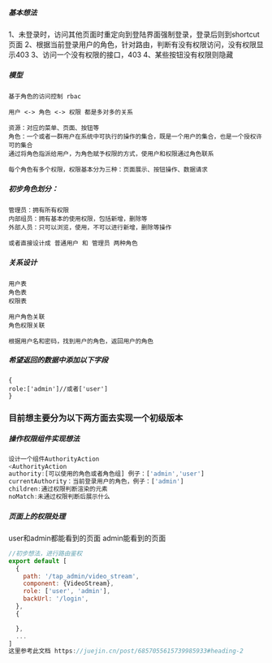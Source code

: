 ##### 基本想法
1、未登录时，访问其他页面时重定向到登陆界面强制登录，登录后则到shortcut页面
2、根据当前登录用户的角色，针对路由，判断有没有权限访问，没有权限显示403
3、访问一个没有权限的接口，403
4、某些按钮没有权限则隐藏

##### 模型
```
基于角色的访问控制 rbac

用户 <-> 角色 <-> 权限 都是多对多的关系

资源：对应的菜单、页面、按钮等
角色：一个或者一群用户在系统中可执行的操作的集合，既是一个用户的集合，也是一个授权许可的集合
通过将角色指派给用户，为角色赋予权限的方式，使用户和权限通过角色联系

每个角色有多个权限，权限基本分为三种：页面展示、按钮操作、数据请求

```

##### 初步角色划分：
```
管理员：拥有所有权限
内部组员：拥有基本的使用权限，包括新增，删除等
外部人员：只可以浏览，使用，不可以进行新增，删除等操作

或者直接设计成 普通用户 和 管理员 两种角色

```

##### 关系设计
```
用户表
角色表
权限表

用户角色关联
角色权限关联

根据用户名和密码，找到用户的角色，返回用户的角色
```
##### 希望返回的数据中添加以下字段
```
{
role:['admin']//或者['user']
}
```

### 目前想主要分为以下两方面去实现一个初级版本
##### 操作权限组件实现想法
```js
设计一个组件AuthorityAction
<AuthorityAction
authority:[可以使用的角色或者角色组] 例子：['admin','user']
currentAuthority：当前登录用户的角色，例子：['admin']
children:通过权限判断渲染的元素
noMatch:未通过权限判断后展示什么
```

##### 页面上的权限处理
user和admin都能看到的页面
admin能看到的页面
```js 
//初步想法，进行路由鉴权
export default [
  {
    path: '/tap_admin/video_stream',
    component: {VideoStream},
    role: ['user', 'admin'],
    backUrl: '/login',
  },
  {

  },
  ...
]
这里参考此文档 https://juejin.cn/post/6857055615739985933#heading-2
```














